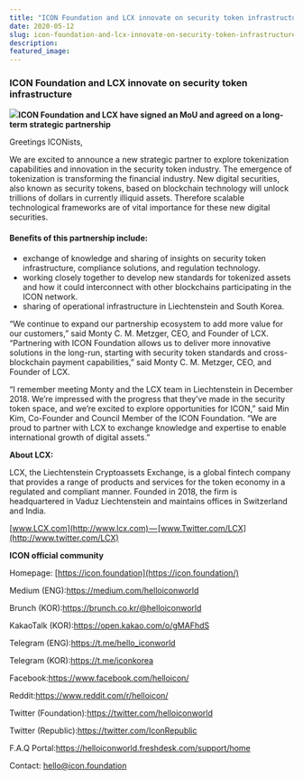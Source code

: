 ```yaml
---
title: "ICON Foundation and LCX innovate on security token infrastructure"
date: 2020-05-12
slug: icon-foundation-and-lcx-innovate-on-security-token-infrastructure-3ced1f04791c
description:
featured_image:
---
```


### ICON Foundation and LCX innovate on security token infrastructure

![](https://cdn-images-1.medium.com/max/800/1*n8G7DsTqkTVIAekrDmD7Vg.png)**ICON Foundation and LCX have signed an MoU and agreed on a long-term strategic partnership**

Greetings ICONists,

We are excited to announce a new strategic partner to explore tokenization capabilities and innovation in the security token industry. The emergence of tokenization is transforming the financial industry. New digital securities, also known as security tokens, based on blockchain technology will unlock trillions of dollars in currently illiquid assets. Therefore scalable technological frameworks are of vital importance for these new digital securities.

#### Benefits of this partnership include:

* exchange of knowledge and sharing of insights on security token infrastructure, compliance solutions, and regulation technology.
* working closely together to develop new standards for tokenized assets and how it could interconnect with other blockchains participating in the ICON network.
* sharing of operational infrastructure in Liechtenstein and South Korea.

“We continue to expand our partnership ecosystem to add more value for our customers,” said Monty C. M. Metzger, CEO, and Founder of LCX. “Partnering with ICON Foundation allows us to deliver more innovative solutions in the long-run, starting with security token standards and cross-blockchain payment capabilities,” said Monty C. M. Metzger, CEO, and Founder of LCX.

“I remember meeting Monty and the LCX team in Liechtenstein in December 2018. We’re impressed with the progress that they’ve made in the security token space, and we’re excited to explore opportunities for ICON,” said Min Kim, Co-Founder and Council Member of the ICON Foundation. “We are proud to partner with LCX to exchange knowledge and expertise to enable international growth of digital assets.”

**About LCX:**

LCX, the Liechtenstein Cryptoassets Exchange, is a global fintech company that provides a range of products and services for the token economy in a regulated and compliant manner. Founded in 2018, the firm is headquartered in Vaduz Liechtenstein and maintains offices in Switzerland and India.

[www.LCX.com](http://www.lcx.com) — [www.Twitter.com/LCX](http://www.twitter.com/LCX)

**ICON official community**

Homepage: [https://icon.foundation](https://icon.foundation/)

Medium (ENG):<https://medium.com/helloiconworld>

Brunch (KOR):<https://brunch.co.kr/@helloiconworld>

KakaoTalk (KOR):<https://open.kakao.com/o/gMAFhdS>

Telegram (ENG):<https://t.me/hello_iconworld>

Telegram (KOR):<https://t.me/iconkorea>

Facebook:<https://www.facebook.com/helloicon/>

Reddit:<https://www.reddit.com/r/helloicon/>

Twitter (Foundation):<https://twitter.com/helloiconworld>

Twitter (Republic):<https://twitter.com/IconRepublic>

F.A.Q Portal:<https://helloiconworld.freshdesk.com/support/home>

Contact: [hello@icon.foundation](http://hello@icon.foundation/)

